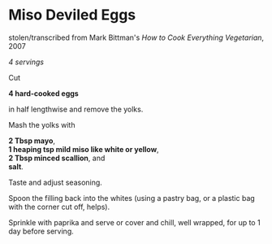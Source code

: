 # Miso Deviled Eggs
stolen/transcribed from Mark Bittman's *How to Cook Everything Vegetarian*, 2007

*4 servings*

Cut

**4 hard-cooked eggs**

in half lengthwise and remove the yolks.

Mash the yolks with

**2 Tbsp mayo**,<br>
**1 heaping tsp mild miso like white or yellow**,<br>
**2 Tbsp minced scallion**, and<br>
**salt**.

Taste and adjust seasoning.

Spoon the filling back into the whites (using a pastry bag, or a plastic bag with the corner cut off, helps).

Sprinkle with paprika and serve or cover and chill, well wrapped, for up to 1 day before serving.